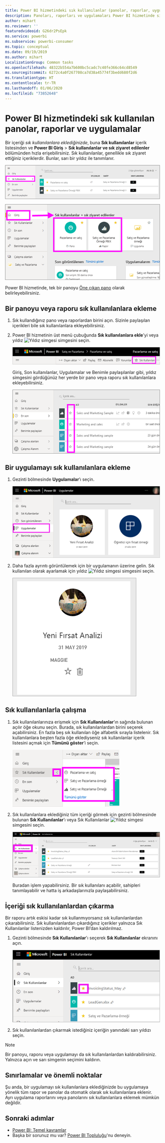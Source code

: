 ```yaml
---
title: Power BI hizmetindeki sık kullanılanlar (panolar, raporlar, uygulamalar)
description: Panoları, raporları ve uygulamaları Power BI hizmetinde sık kullanılanlara eklemeye ilişkin belge
author: mihart
ms.reviewer: ''
featuredvideoid: G26dr2PsEpk
ms.service: powerbi
ms.subservice: powerbi-consumer
ms.topic: conceptual
ms.date: 09/19/2019
ms.author: mihart
LocalizationGroup: Common tasks
ms.openlocfilehash: 48322b554a7b600bc5cadc7c40fe366c64cd8549
ms.sourcegitcommit: 6272c4a0f267708ca7d38a45774f3bedd680f2d6
ms.translationtype: HT
ms.contentlocale: tr-TR
ms.lasthandoff: 01/06/2020
ms.locfileid: "73852648"
---
```

# <a name="favorite-dashboards-reports-and-apps-in-the-power-bi-service"></a>Power BI hizmetindeki sık kullanılan panolar, raporlar ve uygulamalar
Bir içeriği *sık kullanılanlara eklediğinizde*, buna **Sık kullanılanlar** içerik listesinden ve **Power BI Giriş** > **Sık kullanılanlar ve sık ziyaret edilenler** bölümünden hızla erişebilirsiniz. Sık kullanılanlar, genellikle sık ziyaret ettiğiniz içeriklerdir. Bunlar, sarı bir yıldız ile tanımlanır.

   ![Sık Kullanılanlar simgesi](./media/end-user-favorite/power-bi-favorite-nav.png)

   ![Sık kullanılanlar + sık ziyaret edilenler simgesi](./media/end-user-favorite/power-bi-home.png)

Power BI hizmetinde, tek bir panoyu [Öne çıkan pano](end-user-featured.md) olarak belirleyebilirsiniz.

## <a name="add-a-dashboard-or-report-as-a-favorite"></a>Bir panoyu veya raporu sık kullanılanlara ekleme

1. Sık kullandığınız pano veya raporlardan birini açın. Sizinle paylaşılan içerikleri bile sık kullanılanlara ekleyebilirsiniz.

2. Power BI hizmetinin üst menü çubuğunda **Sık kullanılanlara ekle**’yi veya yıldız ![Yıldız simgesi](./media/end-user-favorite/power-bi-favorite-icon.png) simgesini seçin.
   
   ![Sık kullanılan simgesi](./media/end-user-favorite/power-bi-favorite.png)
   
   Giriş, Son kullanılanlar, Uygulamalar ve Benimle paylaşılanlar gibi, yıldız simgesini gördüğünüz her yerde bir pano veya raporu sık kullanılanlara ekleyebilirsiniz. 
   
   ![Sarı yıldızın bulunduğu pano sekmesi](./media/end-user-favorite/power-bi-recent.png)

## <a name="add-an-app-as-a-favorite"></a>Bir uygulamayı sık kullanılanlara ekleme

1. Gezinti bölmesinde **Uygulamalar**’ı seçin.

   ![Pano](./media/end-user-favorite/power-bi-app.png)

2. Daha fazla ayrıntı görüntülemek için bir uygulamanın üzerine gelin. Sık kullanılan olarak ayarlamak için yıldız ![Yıldız simgesi](./media/end-user-favorite/power-bi-favorite-icon.png) simgesini seçin.
   
   ![Uygulamanın üzerine gelme](./media/end-user-favorite/power-bi-hover-app.png)

## <a name="work-with-favorites"></a>Sık kullanılanlarla çalışma
1. Sık kullanılanlarınıza erişmek için **Sık Kullanılanlar**’ın sağında bulunan açılır öğe okunu seçin. Burada, sık kullanılanlardan birini seçerek açabilirsiniz. En fazla beş sık kullanılan öğe alfabetik sırayla listelenir. Sık kullanılanlara beşten fazla öğe eklediyseniz sık kullanılanlar içerik listesini açmak için **Tümünü göster**’i seçin. 
   
   ![Sık kullanılanlar açılır öğesi](./media/end-user-favorite/power-bi-favorite-flyout.png)
2. Sık kullanılanlara eklediğiniz tüm içeriği görmek için gezinti bölmesinde bulunan **Sık Kullanılanlar**’ı veya Sık Kullanılanlar ![Yıldız simgesi](./media/end-user-favorite/power-bi-favorites-icon.png) simgesini seçin. 
   
    ![Sık Kullanılanlar penceresi](./media/end-user-favorite/power-bi-fav-screen.png)
   
   Buradan işlem yapabilirsiniz. Bir sık kullanılanı açabilir, sahipleri tanımlayabilir ve hatta iş arkadaşlarınızla paylaşabilirsiniz.

## <a name="unfavorite-content"></a>İçeriği sık kullanılanlardan çıkarma
Bir raporu artık eskisi kadar sık kullanmıyorsanız sık kullanılanlardan çıkarabilirsiniz. Sık kullanılanlardan çıkardığınız içerikler yalnızca Sık Kullanılanlar listenizden kaldırılır, Power BI’dan kaldırılmaz.

1. Gezinti bölmesinde **Sık Kullanılanlar**'ı seçerek **Sık Kullanılanlar** ekranını açın.
   
   ![Sık Kullanılanlar ekranı](./media/end-user-favorite/power-bi-un-favorite.png)
2. Sık kullanılanlardan çıkarmak istediğiniz içeriğin yanındaki sarı yıldızı seçin.

> [!NOTE]
> Bir panoyu, raporu veya uygulamayı da sık kullanılanlardan kaldırabilirsiniz. Yalnızca açın ve sarı simgenin seçimini kaldırın. 
> 
> 
## <a name="limitations-and-considerations"></a>Sınırlamalar ve önemli noktalar
Şu anda, bir uygulamayı sık kullanılanlara eklediğinizde bu uygulamaya yönelik tüm rapor ve panolar da otomatik olarak sık kullanılanlara eklenir. Ayrı uygulama raporlarını veya panolarını sık kullanılanlara eklemek mümkün değildir. 

## <a name="next-steps"></a>Sonraki adımlar
- [Power BI: Temel kavramlar](end-user-basic-concepts.md)
- Başka bir sorunuz mu var? [Power BI Topluluğu](https://community.powerbi.com/)'nu deneyin.

